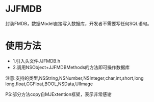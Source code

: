 # JJFMDB
封装FMDB，数据Model直接写入数据库，开发者不需要写任何SQL语句。

# 使用方法

* 1.引入头文件JJFMDB.h
* 2.调用NSObject+JJFMDBMethods的方法即可操作数据库

注意:支持的类型,NSString,NSNumber,NSInteger,char,int,short,long long,float,CGFloat,BOOL,NSData,UIImage

PS:部分方法copy自MJExtention框架，表示非常感谢
